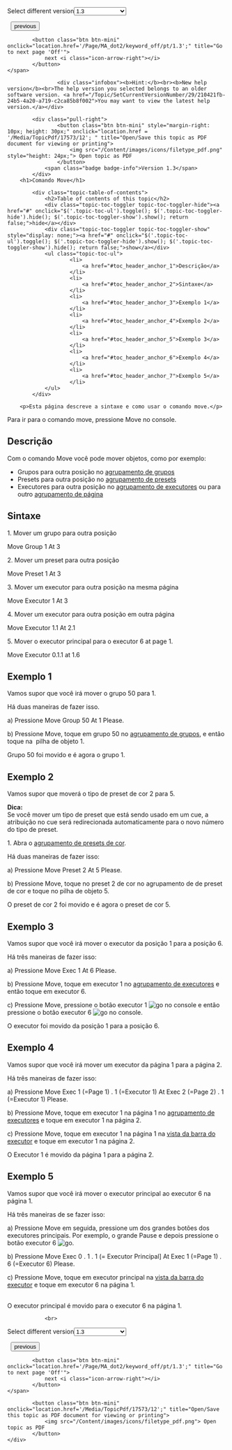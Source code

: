 
<div class="topic-navigation">

<div class="pull-right">
	<span class="pull-left">


<div class="pull-left">
<form action="/Topic/SetCurrentVersionNumber" class="form-inline" id="frmTagSelector" method="post">	<span class="form-mini">
		<div class="input-prepend"><span class="add-on">Select different version</span><select autocomplete="off" id="versionNumberId" name="versionNumberId" onchange="$(this).closest('#frmTagSelector').submit();" style="width: 120px;"><option value="">- latest -</option>
<option value="3">1.1</option>
<option value="7">1.2</option>
<option selected="selected" value="12">1.3</option>
<option value="16">1.5</option>
<option value="29">1.9</option>
</select></div>
		<input data-val="true" data-val-number="The field Int32 must be a number." data-val-required="The Int32 field is required." id="ProductId" name="ProductId" type="hidden" value="7">
		<input id="CurrentGuid" name="CurrentGuid" type="hidden" value="210421fb-24b5-4a20-a719-c2ca85b8f002">
	</span>
</form></div>&nbsp;	</span>
	<span class="pull-right" style="white-space: nowrap;">
			<button class="btn btn-mini" onclick="location.href='/Page/MA_dot2/keyword_midinote/pt/1.3'; " title="Go to previous page 'MidiNote'">
				<i class="icon-arrow-left"></i> previous
			</button>

			<button class="btn btn-mini" onclick="location.href='/Page/MA_dot2/keyword_off/pt/1.3';" title="Go to next page 'Off'">
				next <i class="icon-arrow-right"></i> 
			</button>
	</span>
</div>
<div class="clear-fix" style="margin-bottom: 10px"></div>
</div>

					<div class="infobox"><b>Hint:</b><br><b>New help version</b><br>The help version you selected belongs to an older software version. <a href="/Topic/SetCurrentVersionNumber/29/210421fb-24b5-4a20-a719-c2ca85b8f002">You may want to view the latest help version.</a></div>

			<div class="pull-right">
					<button class="btn btn-mini" style="margin-right: 10px; height: 30px;" onclick="location.href = '/Media/TopicPdf/17573/12'; " title="Open/Save this topic as PDF document for viewing or printing">
						<img src="/Content/images/icons/filetype_pdf.png" style="height: 24px;"> Open topic as PDF
					</button>
				<span class="badge badge-info">Version 1.3</span>
			</div>
		<h1>Comando Move</h1>

			<div class="topic-table-of-contents">
				<h2>Table of contents of this topic</h2>
				<div class="topic-toc-toggler topic-toc-toggler-hide"><a href="#" onclick="$('.topic-toc-ul').toggle(); $('.topic-toc-toggler-hide').hide(); $('.topic-toc-toggler-show').show(); return false;">hide</a></div>
				<div class="topic-toc-toggler topic-toc-toggler-show" style="display: none;"><a href="#" onclick="$('.topic-toc-ul').toggle(); $('.topic-toc-toggler-hide').show(); $('.topic-toc-toggler-show').hide(); return false;">show</a></div>
				<ul class="topic-toc-ul">
						<li>
							<a href="#toc_header_anchor_1">Descrição</a>
						</li>
						<li>
							<a href="#toc_header_anchor_2">Sintaxe</a>
						</li>
						<li>
							<a href="#toc_header_anchor_3">Exemplo 1</a>
						</li>
						<li>
							<a href="#toc_header_anchor_4">Exemplo 2</a>
						</li>
						<li>
							<a href="#toc_header_anchor_5">Exemplo 3</a>
						</li>
						<li>
							<a href="#toc_header_anchor_6">Exemplo 4</a>
						</li>
						<li>
							<a href="#toc_header_anchor_7">Exemplo 5</a>
						</li>
				</ul>
			</div>

		<p>Esta página descreve a sintaxe e como usar o comando move.</p>

<p>Para ir para o comando move, pressione&nbsp;<span class="hardkey">Move</span>&nbsp;no&nbsp;console.</p>

<a name="toc_header_anchor_1" id="toc_header_anchor_1" class="topic-toc-item"></a><h2>Descrição</h2>

<p>Com o comando Move você pode mover objetos, como por exemplo:</p>

<ul>
	<li>Grupos para outra posição no&nbsp;<a href="/Topic/a28e845d-664a-4bff-8f81-d6039857b1de">agrupamento de grupos</a></li>
	<li>Presets para outra posição no&nbsp;<a href="/Topic/c3fb198e-9577-4dae-981c-601829997529">agrupamento de presets</a></li>
	<li>Executores para outra posição no&nbsp;<a href="/Topic/c1cec312-0cbe-4824-aa2a-1b23a81f9d9f">agrupamento de executores</a>&nbsp;ou para outro&nbsp;<a href="/Topic/5525b66b-92c6-4e03-b351-3976dc15cb5b">agrupamento de página</a></li>
</ul>

<a name="toc_header_anchor_2" id="toc_header_anchor_2" class="topic-toc-item"></a><h2>Sintaxe</h2>

<p>1. Mover um&nbsp;grupo para outra posição</p>

<div class="cl_input">Move Group 1 At 3</div>

<p>2. Mover um&nbsp;preset para outra posição</p>

<div class="cl_input">Move Preset 1 At 3</div>

<p>3. Mover um&nbsp;executor para outra posição na mesma página</p>

<div class="cl_input">Move Executor 1 At 3</div>

<p>4. Mover&nbsp;um&nbsp;executor para outra posição em outra página</p>

<div class="cl_input">Move Executor 1.1 At 2.1</div>

<p>5. Mover o&nbsp;executor principal&nbsp;para o&nbsp;executor&nbsp;6 at page 1.</p>

<div class="cl_input">Move Executor 0.1.1 at 1.6</div>

<a name="toc_header_anchor_3" id="toc_header_anchor_3" class="topic-toc-item"></a><h2>Exemplo 1</h2>

<p>Vamos supor que você irá mover o grupo 50 para 1.</p>

<p>Há duas maneiras de fazer isso.</p>

<p>a) Pressione&nbsp;<span class="hardkey">Move</span> <span class="hardkey">Group</span> <span class="hardkey">50</span> <span class="hardkey">At</span> <span class="hardkey">1</span> <span class="hardkey">Please</span>.</p>

<p>b) Pressione&nbsp;<span class="hardkey">Move</span>, toque em&nbsp;<span class="softkey">grupo 50</span>&nbsp;no&nbsp;<a href="/Topic/a28e845d-664a-4bff-8f81-d6039857b1de">agrupamento de grupos</a>, e então toque na <span class="softkey">&nbsp;pilha de objeto 1</span>.</p>

<p>Grupo 50 foi movido e é agora o grupo 1.</p>

<a name="toc_header_anchor_4" id="toc_header_anchor_4" class="topic-toc-item"></a><h2>Exemplo 2</h2>

<p>Vamos supor que moverá o tipo de preset de cor 2 para 5.</p>

<div class="tip"><strong>Dica:</strong><br>
Se você mover um tipo de preset que está sendo usado em um cue, a atribuição no&nbsp;cue&nbsp;será redirecionada automaticamente para o novo número do tipo de preset.</div>

<p>1. Abra o&nbsp;<a href="/Topic/c3fb198e-9577-4dae-981c-601829997529">agrupamento de presets de cor</a>.</p>

<p>Há duas maneiras de fazer isso:</p>

<p>a) Pressione&nbsp;<span class="hardkey">Move</span> <span class="hardkey">Preset</span> <span class="hardkey">2</span> <span class="hardkey">At</span> <span class="hardkey">5</span> <span class="hardkey">Please</span>.</p>

<p>b) Pressione&nbsp;<span class="hardkey">Move</span>, toque no&nbsp;<span class="softkey">preset 2</span>&nbsp;de cor no agrupamento de de preset de cor e toque no&nbsp;<span class="softkey">pilha de objeto 5</span>.</p>

<p>O preset de cor 2 foi movido e é agora o preset de cor 5.</p>

<a name="toc_header_anchor_5" id="toc_header_anchor_5" class="topic-toc-item"></a><h2>Exemplo 3</h2>

<p>Vamos supor que você irá mover o executor da posição 1 para a posição 6.</p>

<p>Há três maneiras de fazer isso:</p>

<p>a) Pressione&nbsp;<span class="hardkey">Move</span> <span class="hardkey">Exec</span> <span class="hardkey">1</span> <span class="hardkey">At</span> <span class="hardkey">6</span> <span class="hardkey">Please</span>.</p>

<p>b) Pressione&nbsp;<span class="hardkey">Move</span>, toque em&nbsp;<span class="softkey">executor 1</span>&nbsp;no&nbsp;<a href="/Topic/c1cec312-0cbe-4824-aa2a-1b23a81f9d9f">agrupamento de executores</a>&nbsp;e então toque em&nbsp;<span class="softkey">executor 6</span>.</p>

<p>c) Pressione&nbsp;<span class="hardkey">Move</span>, pressione o botão executor&nbsp;1 <span class="hardkey"><img alt="go" src="/Media/Mlg/go_1.png"></span>&nbsp;no&nbsp;console e então pressione o botão executor 6&nbsp;<span class="hardkey"><img alt="go" src="/Media/Mlg/go_1.png"></span>&nbsp;no console.</p>

<p>O executor foi movido da posição 1 para a posição 6.</p>

<a name="toc_header_anchor_6" id="toc_header_anchor_6" class="topic-toc-item"></a><h2>Exemplo 4</h2>

<p>Vamos supor que você irá mover um executor da página 1 para a página 2.</p>

<p>Há três maneiras de fazer isso:</p>

<p>a) Pressione&nbsp;<span class="hardkey">Move</span> <span class="hardkey">Exec</span> <span class="hardkey">1</span> (=Page 1) <span class="hardkey">.</span> <span class="hardkey">1</span> (=Executor 1) <span class="hardkey">At</span> <span class="hardkey">Exec</span> <span class="hardkey">2</span> (=Page 2) <span class="hardkey">.</span> <span class="hardkey">1</span> (=Executor 1) <span class="hardkey">Please</span>.</p>

<p>b) Pressione&nbsp;<span class="hardkey">Move</span>, toque em&nbsp;<span class="softkey">executor 1</span>&nbsp;na página&nbsp;1 no&nbsp;<a href="/Topic/c1cec312-0cbe-4824-aa2a-1b23a81f9d9f">agrupamento de executores</a>&nbsp;e toque em&nbsp;<span class="softkey">executor 1</span>&nbsp;na página&nbsp;2.</p>

<p>c) Pressione&nbsp;<span class="hardkey">Move</span>, toque em&nbsp;<span class="softkey">executor 1</span>&nbsp;na página&nbsp;1 na&nbsp;<a href="/Topic/af87cdc8-b54b-41ee-b614-26065230c7ec">vista da barra do executor</a>&nbsp;e toque em&nbsp;<span class="softkey">executor 1</span>&nbsp;na página 2.</p>

<p>O Executor 1 é movido da página&nbsp;1&nbsp;para a página&nbsp;2.</p>

<a name="toc_header_anchor_7" id="toc_header_anchor_7" class="topic-toc-item"></a><h2>Exemplo 5</h2>

<p>Vamos supor que você irá&nbsp;mover o executor principal ao executor 6 na página 1.</p>

<p>Há três maneiras de se fazer isso:</p>

<p>a) Pressione <span class="hardkey">Move</span> em seguida, pressione um dos grandes botões&nbsp;dos executores principais. Por exemplo, o grande Pause e depois pressione o botão executor 6&nbsp;<span class="hardkey"><img alt="go" src="/Media/Mlg/go_1.png"></span>.</p>

<p>b) Pressione <span class="hardkey">Move</span> <span class="hardkey">Exec</span> <span class="hardkey">0</span> <span class="hardkey">.</span> <span class="hardkey">1</span> <span class="hardkey">.</span> <span class="hardkey">1</span> (= Executor Principal] <span class="hardkey">At</span> <span class="hardkey">Exec</span> <span class="hardkey">1</span> (=Page 1) <span class="hardkey">.</span> <span class="hardkey">6</span> (=Executor 6) <span class="hardkey">Please</span>.</p>

<p>c) Pressione <span class="hardkey">Move</span>, toque em&nbsp;<span class="softkey">executor principal</span>&nbsp;na <a href="/Topic/d8ca000e-cf13-448d-ac3e-129272e731d8">vista da barra do executor</a>&nbsp;e toque em&nbsp;<span class="softkey">executor 6</span>&nbsp;na página&nbsp;1.</p>

<p><br>
O executor principal é movido para o&nbsp;executor 6 na página 1.</p>


				<br>
<div class="topic-navigation">

<div class="pull-right">
	<span class="pull-left">


<div class="pull-left">
<form action="/Topic/SetCurrentVersionNumber" class="form-inline" id="frmTagSelector" method="post">	<span class="form-mini">
		<div class="input-prepend"><span class="add-on">Select different version</span><select autocomplete="off" id="versionNumberId" name="versionNumberId" onchange="$(this).closest('#frmTagSelector').submit();" style="width: 120px;"><option value="">- latest -</option>
<option value="3">1.1</option>
<option value="7">1.2</option>
<option selected="selected" value="12">1.3</option>
<option value="16">1.5</option>
<option value="29">1.9</option>
</select></div>
		<input data-val="true" data-val-number="The field Int32 must be a number." data-val-required="The Int32 field is required." id="ProductId" name="ProductId" type="hidden" value="7">
		<input id="CurrentGuid" name="CurrentGuid" type="hidden" value="210421fb-24b5-4a20-a719-c2ca85b8f002">
	</span>
</form></div>&nbsp;	</span>
	<span class="pull-right" style="white-space: nowrap;">
			<button class="btn btn-mini" onclick="location.href='/Page/MA_dot2/keyword_midinote/pt/1.3'; " title="Go to previous page 'MidiNote'">
				<i class="icon-arrow-left"></i> previous
			</button>

			<button class="btn btn-mini" onclick="location.href='/Page/MA_dot2/keyword_off/pt/1.3';" title="Go to next page 'Off'">
				next <i class="icon-arrow-right"></i> 
			</button>
	</span>
</div>
	<div class="clear-fix"></div>
	<div class="pull-right">
	
			<button class="btn btn-mini" onclick="location.href='/Media/TopicPdf/17573/12';" title="Open/Save this topic as PDF document for viewing or printing">
				<img src="/Content/images/icons/filetype_pdf.png"> Open topic as PDF
			</button>
	</div>
<div class="clear-fix" style="margin-bottom: 10px"></div>
</div>

	